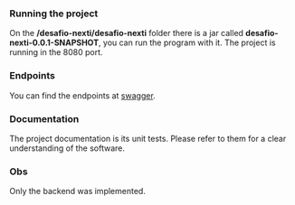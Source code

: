 ### Running the project
On the **/desafio-nexti/desafio-nexti** folder there is a jar called **desafio-nexti-0.0.1-SNAPSHOT**, you can run the program with it.
The project is running in the 8080 port.

### Endpoints
You can find the endpoints at [swagger](http://localhost:8080/swagger-ui.html#/). 

### Documentation
The project documentation is its unit tests. Please refer to them for a clear understanding of the software.
  
### Obs

Only the backend was implemented.
